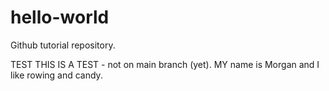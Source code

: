 # hello-world
Github tutorial repository.

TEST THIS IS A TEST - not on main branch (yet). MY name is Morgan and I like rowing and candy.
